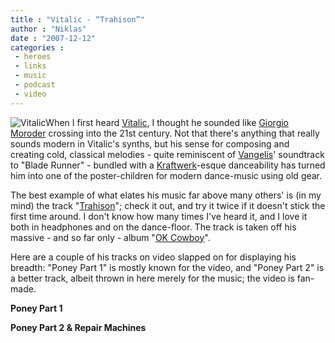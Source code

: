 ```yaml
---
title : "Vitalic - “Trahison”"
author : "Niklas"
date : "2007-12-12"
categories : 
 - heroes
 - links
 - music
 - podcast
 - video
---
```


![Vitalic](https://niklasblog.com/wp-content/2007-12-12-vitalic.jpg)When I first heard [Vitalic](http://www.vitalic.citizen-records.com), I thought he sounded like [Giorgio Moroder](http://en.wikipedia.org/wiki/Giorgio_Moroder) crossing into the 21st century. Not that there's anything that really sounds modern in Vitalic's synths, but his sense for composing and creating cold, classical melodies - quite reminiscent of [Vangelis](http://en.wikipedia.org/wiki/Vangelis)' soundtrack to "Blade Runner" - bundled with a [Kraftwerk](http://en.wikipedia.org/wiki/Kraftwerk)\-esque danceability has turned him into one of the poster-children for modern dance-music using old gear.

The best example of what elates his music far above many others' is (in my mind) the track "[Trahison](http://www.zshare.net/audio/551161021b7916/)"; check it out, and try it twice if it doesn't stick the first time around. I don't know how many times I've heard it, and I love it both in headphones and on the dance-floor. The track is taken off his massive - and so far only - album "[OK Cowboy](http://www.pitchforkmedia.com/record-reviews/v/vitalic/ok-cowboy.shtml)".

Here are a couple of his tracks on video slapped on for displaying his breadth: "Poney Part 1" is mostly known for the video, and "Poney Part 2" is a better track, albeit thrown in here merely for the music; the video is fan-made.

 **Poney Part 1**

 **Poney Part 2 & Repair Machines**
